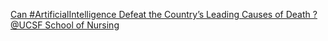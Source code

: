 [Can #ArtificialIntelligence Defeat the Country’s Leading Causes of Death ?   @UCSF School of Nursing](https://qi.tc/qi/113562)